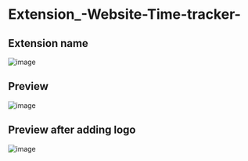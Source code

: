 # Extension_-Website-Time-tracker-

## Extension name

![image](https://github.com/anantnipunge/Extension_Website_Time_tracker/assets/82041920/5a133d51-1b08-4dc2-9b13-9eb30cca4f0f)

## Preview

![image](https://github.com/anantnipunge/Extension_-Website-Time-tracker-/assets/82041920/429746bd-8d4b-499d-910c-c9a15ac0f282)

## Preview after adding logo

![image](https://github.com/anantnipunge/Extension_Website_Time_tracker/assets/82041920/7ed74646-2ca3-49e2-b158-3c5869a8432a)
